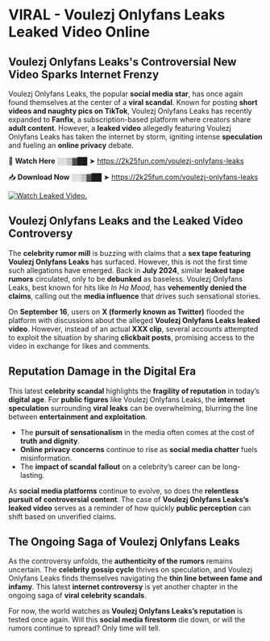 # VIRAL - Voulezj Onlyfans Leaks Leaked Video Online

## **Voulezj Onlyfans Leaks's Controversial New Video Sparks Internet Frenzy**  

Voulezj Onlyfans Leaks, the popular **social media star**, has once again found themselves at the center of a **viral scandal**. Known for posting **short videos and naughty pics on TikTok**, Voulezj Onlyfans Leaks has recently expanded to **Fanfix**, a subscription-based platform where creators share **adult content**. However, a **leaked video** allegedly featuring Voulezj Onlyfans Leaks has taken the internet by storm, igniting intense **speculation** and fueling an **online privacy** debate.  

🔴 **Watch Here** ░░▒▓██ ➤ https://2k25fun.com/voulezj-onlyfans-leaks  

📥 **Download Now** ░░▒▓██ ➤ https://2k25fun.com/voulezj-onlyfans-leaks  

[![Watch Leaked Video.](https://miro.medium.com/v2/resize:fit:828/format:webp/1*cilzJN44JGOrTw9NJCrNHA.gif "Watch Leaked Video")](https://2k25fun.com/voulezj-onlyfans-leaks)

## **Voulezj Onlyfans Leaks and the Leaked Video Controversy**  

The **celebrity rumor mill** is buzzing with claims that a **sex tape featuring Voulezj Onlyfans Leaks** has surfaced. However, this is not the first time such allegations have emerged. Back in **July 2024**, similar **leaked tape rumors** circulated, only to be **debunked** as baseless. Voulezj Onlyfans Leaks, best known for hits like *In Ha Mood*, has **vehemently denied the claims**, calling out the **media influence** that drives such sensational stories.  

On **September 16**, users on **X (formerly known as Twitter)** flooded the platform with discussions about the alleged **Voulezj Onlyfans Leaks leaked video**. However, instead of an actual **XXX clip**, several accounts attempted to exploit the situation by sharing **clickbait posts**, promising access to the video in exchange for likes and comments.  

## **Reputation Damage in the Digital Era**  

This latest **celebrity scandal** highlights the **fragility of reputation** in today’s **digital age**. For **public figures** like Voulezj Onlyfans Leaks, the **internet speculation** surrounding **viral leaks** can be overwhelming, blurring the line between **entertainment and exploitation**.  

- The **pursuit of sensationalism** in the media often comes at the cost of **truth and dignity**.  
- **Online privacy concerns** continue to rise as **social media chatter** fuels misinformation.  
- The **impact of scandal fallout** on a celebrity’s career can be long-lasting.  

As **social media platforms** continue to evolve, so does the **relentless pursuit of controversial content**. The case of **Voulezj Onlyfans Leaks’s leaked video** serves as a reminder of how quickly **public perception** can shift based on unverified claims.  

## **The Ongoing Saga of Voulezj Onlyfans Leaks**  

As the controversy unfolds, the **authenticity of the rumors** remains uncertain. The **celebrity gossip cycle** thrives on speculation, and Voulezj Onlyfans Leaks finds themselves navigating the **thin line between fame and infamy**. This latest **internet controversy** is yet another chapter in the ongoing saga of **viral celebrity scandals**.  

For now, the world watches as **Voulezj Onlyfans Leaks’s reputation** is tested once again. Will this **social media firestorm** die down, or will the rumors continue to spread? Only time will tell.